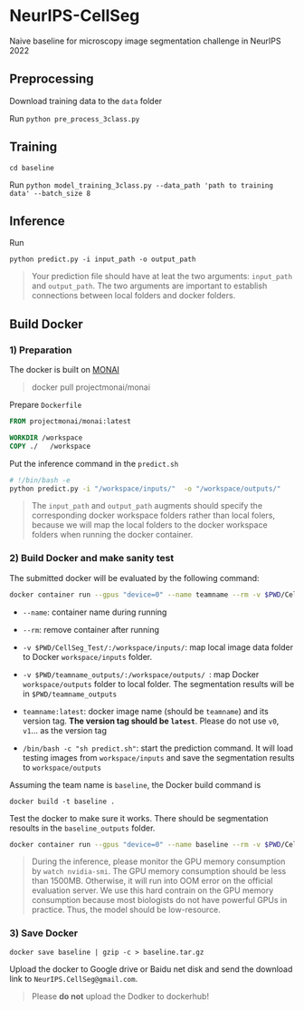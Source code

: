 # NeurIPS-CellSeg
Naive baseline for microscopy image segmentation challenge in NeurIPS 2022



## Preprocessing

Download training data to the `data` folder

Run `python pre_process_3class.py`



## Training

`cd baseline`

Run `python model_training_3class.py --data_path 'path to training data' --batch_size 8`



## Inference

Run

`python predict.py -i input_path -o output_path`

> Your prediction file should have at leat the two arguments: `input_path` and `output_path`. The two arguments are important to establish connections between local folders and docker folders.



## Build Docker

### 1) Preparation

The docker is built on [MONAI](https://hub.docker.com/r/projectmonai/monai)

> docker pull projectmonai/monai

Prepare `Dockerfile`

```dockerfile
FROM projectmonai/monai:latest

WORKDIR /workspace
COPY ./   /workspace
```

Put the inference command in the `predict.sh`

```bash
# !/bin/bash -e
python predict.py -i "/workspace/inputs/"  -o "/workspace/outputs/"
```

> The `input_path` and `output_path` augments should specify the corresponding docker workspace folders rather than local folers, because we will map the local folders to the docker workspace folders when running the docker container.

### 2) Build Docker and make sanity test

The submitted docker will be evaluated by the following command:

```bash
docker container run --gpus "device=0" --name teamname --rm -v $PWD/CellSeg_Test/:/workspace/inputs/ -v $PWD/teamname_outputs/:/workspace/outputs/ teamname:latest /bin/bash -c "sh predict.sh"
```

- `--name`: container name during running

- `--rm`: remove container after running
- `-v $PWD/CellSeg_Test/:/workspace/inputs/`: map local image data folder to Docker `workspace/inputs` folder. 
- `-v $PWD/teamname_outputs/:/workspace/outputs/ `: map Docker `workspace/outputs` folder to local folder. The segmentation results will be in `$PWD/teamname_outputs`
- `teamname:latest`: docker image name (should be `teamname`) and its version tag. **The version tag should be `latest`**. Please do not use `v0`, `v1`... as the version tag
- `/bin/bash -c "sh predict.sh"`: start the prediction command. It will load testing images from `workspace/inputs` and save the segmentation results to `workspace/outputs`



Assuming the team name is `baseline`, the Docker build command is 

`docker build -t baseline . `

Test the docker to make sure it works. There should be segmentation resoults in the `baseline_outputs` folder.

```bash
docker container run --gpus "device=0" --name baseline --rm -v $PWD/CellSeg_Test/:/workspace/inputs/ -v $PWD/baseline_outputs/:/workspace/outputs/ baseline:latest /bin/bash -c "sh predict.sh"
```

> During the inference, please monitor the GPU memory consumption by `watch nvidia-smi`. The GPU memory consumption should be less than 1500MB. Otherwise, it will run into OOM error on the official evaluation server. We use this hard contrain on the GPU memory  consumption because most biologists do not have powerful GPUs in practice. Thus, the model should be low-resource.



### 3) Save Docker

`docker save baseline | gzip -c > baseline.tar.gz`

Upload the docker to Google drive or Baidu net disk and send the download link to `NeurIPS.CellSeg@gmail.com`. 

> Please **do not** upload the Dodker to dockerhub!






